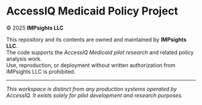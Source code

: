 # AccessIQ Medicaid Policy Project

© 2025 **IMPsights LLC**

This repository and its contents are owned and maintained by **IMPsights LLC**.  
The code supports the *AccessIQ Medicaid pilot research* and related policy analysis work.  
Use, reproduction, or deployment without written authorization from IMPsights LLC is prohibited.  

---

_This workspace is distinct from any production systems operated by AccessIQ. It exists solely for pilot development and research purposes._
